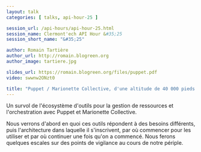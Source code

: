 ```yaml
---
layout: talk
categories: [ talks, api-hour-25 ]

session_url: /api-hours/api-hour-25.html
session_name: Clermont'ech API Hour &#35;25
session_short_name: "&#35;25"

author: Romain Tartière
author_url: http://romain.blogreen.org
author_image: tartiere.jpg

slides_url: https://romain.blogreen.org/files/puppet.pdf
video: swwnw2ONzt0

title: "Puppet / Marionette Collective, d'une altitude de 40 000 pieds et à mach 0.8"
---
```


Un survol de l'écosystème d'outils pour la gestion de ressources et l'orchestration avec
Puppet et Marionette Collective.

Nous verrons d'abord en quoi ces outils répondent à des besoins différents, puis l'architecture
dans laquelle il s'inscrivent, par où commencer pour les utiliser et par où continuer une fois
qu'on a commencé. Nous ferons quelques escales sur des points de vigilance au cours de notre périple.
